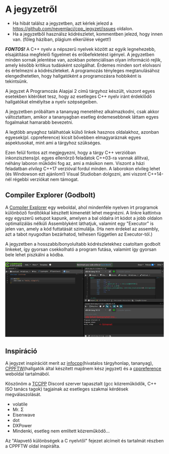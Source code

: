 # A jegyzetről

* Ha hibát találsz a jegyzetben, azt kérlek jelezd a <https://github.com/nevemlaci/cpp_jegyzet/issues> oldalon.
* Ha a jegyzetből használsz kódrészletet, kommentben jelezd, hogy innen van. (főleg háziban, plágium elkerülése végett!)

***FONTOS!*** A C++ nyelv a népszerű nyelvek között az egyik legnehezebb, elsajátítása megfelelő figyelmet és erőbefektetést igényel. A jegyzetben minden sornak jelentése van, azokban potenciálisan olyan információ rejlik, amely később kritikus tudásként szolgálhat. Érdemes minden sort elolvasni és értelmezni a kódrészleteket. A programozás tényleges megtanulásához elengedhetetlen, hogy hallgatóként a programozásra hobbiként is tekintsünk.

A jegyzet A Programozás Alapjai 2 című tárgyhoz készült, viszont egyes esetekben kitérőket tesz, hogy az esetleges C++ nyelv iránt érdeklődő hallgatókat elmélyítse a nyelv szépségeiben.

A jegyzetben próbáltam a tananyag menetéhez alkalmazkodni, csak akkor változtattam, amikor a tananyagban esetleg érdemesebbnek láttam egyes fogalmakat hamarabb bevezetni.

A legtöbb anyaghoz találhatóak külső linkek hasznos oldalakhoz, azonban egyesek(pl. cppreference) kicsit bővebben elmagyaráznak egyes aspektusokat, mint ami a tárgyhoz szükséges.

Ezen felül fontos azt megjegyezni, hogy a tárgy C++ verzióban inkonzisztens(pl. egyes ellenőrző feladatok C++03-ra vannak állítva), néhány laboron működni fog az, ami a másikon nem. Viszont a házi feladatban *elvileg* C++17 verzióval fordul minden.
A laborokon elvileg lehet (és Windowson ezt ajánlom!) Visual Studioban dolgozni, ami viszont C++14-nél régebbi verziókat nem támogat. 

## Compiler Explorer (Godbolt)

A [Compiler Explorer](https://godbolt.org/z/xPK1P37P8) egy weboldal, ahol mindenféle nyelven írt programok különböző fordítókkal készített kimenetét lehet megnézni. A linkre kattintva egy egyszerű setupot kapunk, amelyen a bal oldalra írt kódot a jobb oldalon optimalizálás nélküli Assemblyként láthatjuk, valamint egy "Executor" is jelen van, amely a kód futtatását szimulálja. (Ha nem érdekel az assembly, azt a tabot nyugodtan bezárhatod, telhesen független az Executor-tól.)

A jegyzetben a hosszabb/bonyolultabb kódrészletekhez csatoltam godbolt linkeket, így gyorsan csekkolható a program futása, valamint így gyorsan bele lehet piszkálni a kódba.

![alt text](./assets/index/godbolt_example.png)    



## Inspiráció

A jegyzet inspirációt merít az [infocpp](https://infocpp.iit.bme.hu)(hivatalos tárgyhonlap, tananyag), [CPPFTW](https://prog2.cppftw.org)(hallgatók által készített majdnem kész jegyzet) és a [cppreference](https://en.cppreference.com/w/) weboldal tartalmából.

Köszönöm a [TCCPP](https://discord.gg/tccpp) Discord szerver tapasztalt (gcc közreműködők, C++ ISO tanács tagok) tagjainak az esetleges szakmai kérdések megválaszolását.

- volatile
- Mr. Σ
- Eisenwave
- dot
- DXPower
- Mindenki, esetleg nem említett közreműködő...

Az "Alapvető különbségek a C nyelvtől" fejezet alcímeit és tartalmát részben a CPPFTW oldal inspirálta.